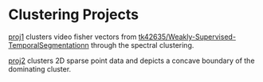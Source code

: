 Clustering Projects
=======
[proj1](proj1) clusters video fisher vectors from [tk42635/Weakly-Supervised-TemporalSegmentationn](../Weakly-Supervised-TemporalSegmentationn) through the spectral clustering.

[proj2](proj2) clusters 2D sparse point data and depicts a concave boundary of the dominating cluster.



